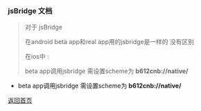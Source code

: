 ### jsBridge 文档


> 对于 jsBridge
>
> 在android beta app和real app用的jsbridge是一样的 没有区别
>
> 在ios中 :
>
> beta app调用jsbridge 需设置scheme为 **b612cnb://native/** 
*   beta app调用jsbridge 需设置scheme为 **b612cnb://native/**


[返回首页](./index.md)


